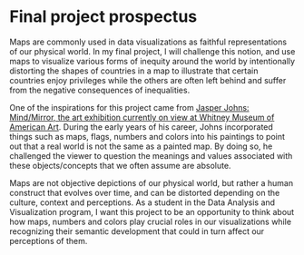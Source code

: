 <h1>Final project prospectus</h1>
<p>Maps are commonly used in data visualizations as faithful representations of our physical world. In my final project, I will challenge this notion, and use maps to visualize various forms of inequity around the world by intentionally distorting the shapes of countries in a map to illustrate that certain countries enjoy privileges while the others are often left behind and suffer from the negative consequences of inequalities.</p>
<p>One of the inspirations for this project came from <a href="https://whitney.org/exhibitions/jasper-johns">Jasper Johns: Mind/Mirror, the art exhibition currently on view at Whitney Museum of American Art</a>.  During the early years of his career, Johns incorporated things such as maps, flags, numbers and colors into his paintings to point out that a real world is not the same as a painted map.  By doing so, he challenged the viewer to question the meanings and values associated with these objects/concepts that we often assume are absolute.</p>
<p>Maps are not objective depictions of our physical world, but rather a human construct that evolves over time, and can be distorted depending on the culture, context and perceptions.  As a student in the Data Analysis and Visualization program, I want this project to be an opportunity to think about how maps, numbers and colors play crucial roles in our visualizations while recognizing their semantic development that could in turn affect our perceptions of them.</p>
